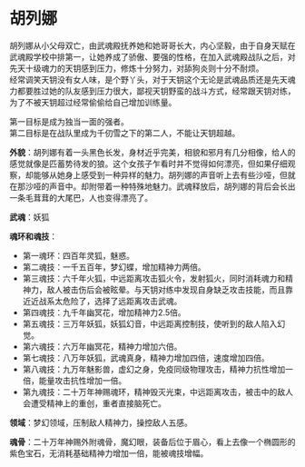 # 胡列娜

胡列娜从小父母双亡，由武魂殿抚养她和她哥哥长大，内心坚毅，由于自身天赋在武魂殿学校中排第一，让她养成了骄傲、要强的性格，在加入武魂殿战队之后，对先天十级魂力的天钥感到压力，修炼十分努力，对舔狗炎则十分不耐烦。<br>
经常调笑天钥没有女人味，是个野丫头，对于天钥这个无论是武魂品质还是先天魂力都要胜过她的队友感到压力很大，鄙视天钥野蛮的战斗方式，经常跟天钥对练，为了不被天钥超过经常偷偷给自己增加训练量。

第一目标是成为独当一面的强者。<br>
第二目标是在战队里成为千仞雪之下的第二人，不能让天钥超越。

**外貌**：胡列娜有着一头黑色长发，身材近乎完美，相貌和邪月有几分相像，给人的感觉就像是匹蓄势待发的狼。这个女孩子乍看时并不觉得如何漂亮，但如果仔细观察，却能够从她身上感受到一种异样的魅力。胡列娜的声音听上去有些沙哑，但就在那沙哑的声音中。却附带着一种特殊地魅力。武魂释放后，胡列娜的背后会长出一条毛茸茸的大尾巴，人也变得漂亮了。

**武魂**：妖狐

**魂环和魂技**：
* 第一魂环：四百年灵狐，魅惑。
* 第二魂技：一千五百年，梦幻蝶，增加精神力两倍。
* 第三魂技：六千年火狐，中远距离攻击狐火令，发射狐火，同时消耗魂力和精神力，敌人被击伤后会被眩晕。与天钥对练中发现自身缺乏攻击技能，而且靠近近战系太危险了，选择了远距离攻击武魂。
* 第四魂技：九千年幽冥花，增加精神力2.5倍。
* 第五魂技：三万年妖狐，妖狐幻音，中远距离控制技，使听到的敌人陷入幻觉。
* 第六魂技：六万年幽冥花，精神力增加六倍。
* 第七魂技：八万年妖狐，武魂真身，精神力增加四倍，速度增加四倍。
* 第八魂技：九万年魅影兽，虚幻之身，免疫同级物理攻击，精神力抗性增加一倍，能量攻击抗性增加一倍。
* 第九魂技：二十万年神赐魂环，精神毁灭光束，中远距离攻击，被击中的敌人会遭受精神上的重创，重者直接脑死亡。

**领域**：梦幻领域，压制敌人精神力，操控敌人五感。

**魂骨**：二十万年神赐外附魂骨，魔幻眼，装备后位于眉心，看上去像一个椭圆形的紫色宝石，无消耗基础精神力增加一倍，能被魂技增幅。